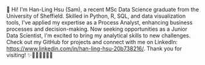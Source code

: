 👋 Hi! I'm Han-Ling Hsu (Sam), a recent MSc Data Science graduate from the University of Sheffield. 
Skilled in Python, R, SQL, and data visualization tools, I've applied my expertise as a Process Analyst, enhancing business processes and decision-making. 
Now seeking opportunities as a Junior Data Scientist, I'm excited to bring my analytical skills to new challenges. 
Check out my GitHub for projects and connect with me on LinkedIn: https://www.linkedin.com/in/han-ling-hsu-20b738216/. 
Thank you for visiting! ✨💖🧡💛💚💙💜
